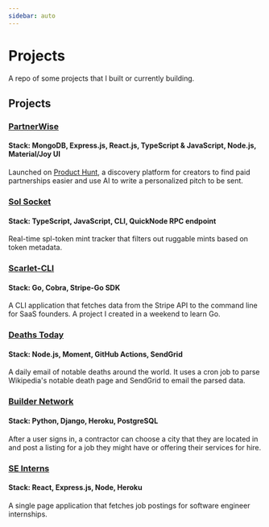```yaml
---
sidebar: auto
---
```


# Projects

A repo of some projects that I built or currently building.


## Projects

### [PartnerWise](https://partnerwise.io)
#### Stack: MongoDB, Express.js, React.js, TypeScript & JavaScript, Node.js, Material/Joy UI
Launched on <a href="https://www.producthunt.com/products/partnerwise#partnerwise">Product Hunt</a>, a discovery platform for creators to find paid partnerships easier and use AI to write a personalized pitch to be sent.

### [Sol Socket](https://github.com/nicoestrada/solsocket)
#### Stack: TypeScript, JavaScript, CLI, QuickNode RPC endpoint
Real-time spl-token mint tracker that filters out ruggable mints based on token metadata.

### [Scarlet-CLI](https://github.com/nicoestrada/scarlet-cli)
#### Stack: Go, Cobra, Stripe-Go SDK
A CLI application that fetches data from the Stripe API to the command line for SaaS founders. A project I created in a weekend to learn Go.

### [Deaths Today](https://deaths.today)
#### Stack: Node.js, Moment, GitHub Actions, SendGrid
A daily email of notable deaths around the world. It uses a cron job to parse Wikipedia's notable death page and SendGrid to email the parsed data.

### [Builder Network](https://github.com/nicoestrada/buildernetwork?tab=readme-ov-file)
#### Stack: Python, Django, Heroku, PostgreSQL
After a user signs in, a contractor can choose a city that they are located in and post a listing for a job they might have or offering their services for hire.

### [SE Interns](https://github.com/nicoestrada/seinterns-job-search)
#### Stack: React, Express.js, Node, Heroku
A single page application that fetches job postings for software engineer internships.